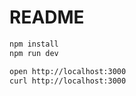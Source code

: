 # README

```sh
npm install
npm run dev
```

```sh
open http://localhost:3000
curl http://localhost:3000
```
